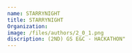 ```yaml
---
name: STARRYNIGHT
title: STARRYNIGHT
Organization: 
image: /files/authors/2_0_1.png
discription: (2ND) GS E&C - HACKATHON"
---
```

